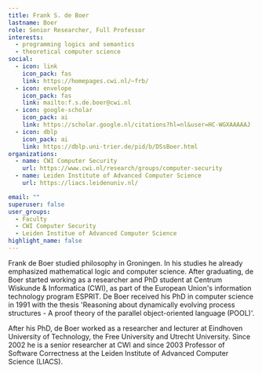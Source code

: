 ```yaml
---
title: Frank S. de Boer
lastname: Boer
role: Senior Researcher, Full Professor
interests:
  - programming logics and semantics
  - theoretical computer science
social:
  - icon: link
    icon_pack: fas
    link: https://homepages.cwi.nl/~frb/
  - icon: envelope
    icon_pack: fas
    link: mailto:f.s.de.boer@cwi.nl
  - icon: google-scholar
    icon_pack: ai
    link: https://scholar.google.nl/citations?hl=nl&user=HC-WGXAAAAAJ
  - icon: dblp
    icon_pack: ai
    link: https://dblp.uni-trier.de/pid/b/DSsBoer.html
organizations:
  - name: CWI Computer Security
    url: https://www.cwi.nl/research/groups/computer-security
  - name: Leiden Institute of Advanced Computer Science
    url: https://liacs.leidenuniv.nl/

email: ""
superuser: false
user_groups:
  - Faculty
  - CWI Computer Security
  - Leiden Institue of Advanced Computer Science
highlight_name: false
---
```


Frank de Boer studied philosophy in Groningen. In his studies he already emphasized mathematical logic and computer science. After graduating, de Boer started working as a researcher and PhD student at Centrum Wiskunde & Informatica (CWI), as part of the European Union's information technology program ESPRIT. De Boer received his PhD in computer science in 1991 with the thesis 'Reasoning about dynamically evolving process structures - A proof theory of the parallel object-oriented language (POOL)'.

After his PhD, de Boer worked as a researcher and lecturer at Eindhoven University of Technology, the Free University and Utrecht University. Since 2002 he is a senior researcher at CWI and since 2003 Professor of Software Correctness at the Leiden Institute of Advanced Computer Science (LIACS).
